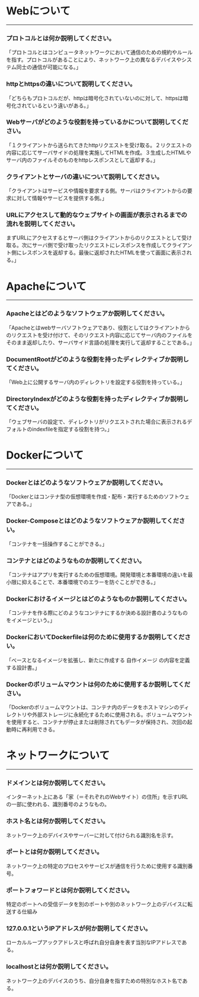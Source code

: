 # Webについて
---
### プロトコルとは何か説明してください。

「プロトコルとはコンピュータネットワークにおいて通信のための規約やルールを指す。プロトコルがあることにより、ネットワーク上の異なるデバイスやシステム同士の通信が可能になる。」


### httpとhttpsの違いについて説明してください。

「どちらもプロトコルだが、httpは暗号化されていないのに対して、httpsは暗号化されているという違いがある。」

### Webサーバがどのような役割を持っているかについて説明してください。

「１クライアントから送られてきたhttpリクエストを受け取る。２リクエストの内容に応じてサーバサイドの処理を実施してHTMLを作成。３生成したHTMLやサーバ内のファイルそのものをhttpレスポンスとして返却する。」

### クライアントとサーバの違いについて説明してください。

「クライアントはサービスや情報を要求する側。サーバはクライアントからの要求に対して情報やサービスを提供する側。」

### URLにアクセスして動的なウェブサイトの画面が表示されるまでの流れを説明してください。

まずURLにアクセスするとサーバ側はクライアントからのリクエストとして受け取る。次にサーバ側で受け取ったリクエストにレスポンスを作成してクライアント側にレスポンスを返却する。最後に返却されたHTMLを使って画面に表示される。」


# Apacheについて
---
### Apacheとはどのようなソフトウェアか説明してください。

「Apacheとはwebサーバソフトウェアであり、役割としてはクライアントからのリクエストを受け付けて、そのリクエスト内容に応じてサーバ内のファイルをそのまま返却したり、サーバサイド言語の処理を実行して返却することである。」

### DocumentRootがどのような役割を持ったディレクティブか説明してください。

「Web上に公開するサーバ内のディレクトリを設定する役割を持っている。」

### DirectoryIndexがどのような役割を持ったディレクティブか説明してください。

「ウェブサーバの設定で、ディレクトリがリクエストされた場合に表示されるデフォルトのindexfileを指定する役割を持つ。」



# Dockerについて
---
### Dockerとはどのようなソフトウェアか説明してください。

「Dockerとはコンテナ型の仮想環境を作成・配布・実行するためのソフトウェアである。」

### Docker-Composeとはどのようなソフトウェアか説明してください。

「コンテナを一括操作することができる。」

### コンテナとはどのようなものか説明してください。

「コンテナはアプリを実行するための仮想環境。開発環境と本番環境の違いを最小限に抑えることで、本番環境でのエラーを防ぐことができる。」

### Dockerにおけるイメージとはどのようなものか説明してください。

「コンテナを作る際にどのようなコンテナにするか決める設計書のようなものをイメージという。」

### DockerにおいてDockerfileは何のために使用するか説明してください。

「ベースとなるイメージを拡張し、新たに作成する 自作イメージ の内容を定義する設計書。」


### Dockerのボリュームマウントは何のために使用するか説明してください。

「Dockerのボリュームマウントは、コンテナ内のデータをホストマシンのディレクトリや外部ストレージに永続化するために使用される。ボリュームマウントを使用すると、コンテナが停止または削除されてもデータが保持され、次回の起動時に再利用できる。

# ネットワークについて
---
### ドメインとは何か説明してください。

インターネット上にある「家（＝それぞれのWebサイト）の住所」を示すURLの一部に使われる、識別番号のようなもの。

### ホスト名とは何か説明してください。

ネットワーク上のデバイスやサーバーに対して付けられる識別名を示す。

### ポートとは何か説明してください。

ネットワーク上の特定のプロセスやサービスが通信を行うために使用する識別番号。

### ポートフォワードとは何か説明してください。

特定のポートへの受信データを別のポートや別のネットワーク上のデバイスに転送する仕組み

### 127.0.0.1というIPアドレスが何か説明してください。

ローカルループアックアドレスと呼ばれ自分自身を表す当別なIPアドレスである。

### localhostとは何か説明してください。

ネットワーク上のデバイスのうち、自分自身を指すための特別なホスト名である。


